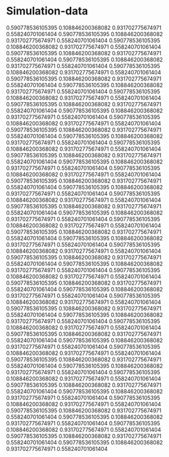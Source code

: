 # Simulation-data

0.590778536105395	0.108846200368082	0.931702775674971	0.558240701061404
0.590778536105395	0.108846200368082	0.931702775674971	0.558240701061404
0.590778536105395	0.108846200368082	0.931702775674971	0.558240701061404
0.590778536105395	0.108846200368082	0.931702775674971	0.558240701061404
0.590778536105395	0.108846200368082	0.931702775674971	0.558240701061404
0.590778536105395	0.108846200368082	0.931702775674971	0.558240701061404
0.590778536105395	0.108846200368082	0.931702775674971	0.558240701061404
0.590778536105395	0.108846200368082	0.931702775674971	0.558240701061404
0.590778536105395	0.108846200368082	0.931702775674971	0.558240701061404
0.590778536105395	0.108846200368082	0.931702775674971	0.558240701061404
0.590778536105395	0.108846200368082	0.931702775674971	0.558240701061404
0.590778536105395	0.108846200368082	0.931702775674971	0.558240701061404
0.590778536105395	0.108846200368082	0.931702775674971	0.558240701061404
0.590778536105395	0.108846200368082	0.931702775674971	0.558240701061404
0.590778536105395	0.108846200368082	0.931702775674971	0.558240701061404
0.590778536105395	0.108846200368082	0.931702775674971	0.558240701061404
0.590778536105395	0.108846200368082	0.931702775674971	0.558240701061404
0.590778536105395	0.108846200368082	0.931702775674971	0.558240701061404
0.590778536105395	0.108846200368082	0.931702775674971	0.558240701061404
0.590778536105395	0.108846200368082	0.931702775674971	0.558240701061404
0.590778536105395	0.108846200368082	0.931702775674971	0.558240701061404
0.590778536105395	0.108846200368082	0.931702775674971	0.558240701061404
0.590778536105395	0.108846200368082	0.931702775674971	0.558240701061404
0.590778536105395	0.108846200368082	0.931702775674971	0.558240701061404
0.590778536105395	0.108846200368082	0.931702775674971	0.558240701061404
0.590778536105395	0.108846200368082	0.931702775674971	0.558240701061404
0.590778536105395	0.108846200368082	0.931702775674971	0.558240701061404
0.590778536105395	0.108846200368082	0.931702775674971	0.558240701061404
0.590778536105395	0.108846200368082	0.931702775674971	0.558240701061404
0.590778536105395	0.108846200368082	0.931702775674971	0.558240701061404
0.590778536105395	0.108846200368082	0.931702775674971	0.558240701061404
0.590778536105395	0.108846200368082	0.931702775674971	0.558240701061404
0.590778536105395	0.108846200368082	0.931702775674971	0.558240701061404
0.590778536105395	0.108846200368082	0.931702775674971	0.558240701061404
0.590778536105395	0.108846200368082	0.931702775674971	0.558240701061404
0.590778536105395	0.108846200368082	0.931702775674971	0.558240701061404
0.590778536105395	0.108846200368082	0.931702775674971	0.558240701061404
0.590778536105395	0.108846200368082	0.931702775674971	0.558240701061404
0.590778536105395	0.108846200368082	0.931702775674971	0.558240701061404
0.590778536105395	0.108846200368082	0.931702775674971	0.558240701061404
0.590778536105395	0.108846200368082	0.931702775674971	0.558240701061404
0.590778536105395	0.108846200368082	0.931702775674971	0.558240701061404
0.590778536105395	0.108846200368082	0.931702775674971	0.558240701061404
0.590778536105395	0.108846200368082	0.931702775674971	0.558240701061404
0.590778536105395	0.108846200368082	0.931702775674971	0.558240701061404
0.590778536105395	0.108846200368082	0.931702775674971	0.558240701061404
0.590778536105395	0.108846200368082	0.931702775674971	0.558240701061404
0.590778536105395	0.108846200368082	0.931702775674971	0.558240701061404
0.590778536105395	0.108846200368082	0.931702775674971	0.558240701061404
0.590778536105395	0.108846200368082	0.931702775674971	0.558240701061404
